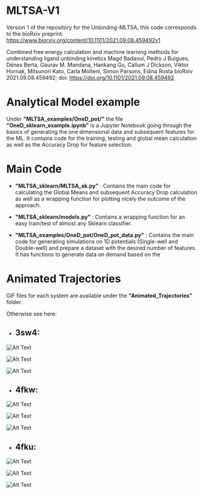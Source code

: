 # MLTSA-V1
Version 1 of the repository for the Unbinding-MLTSA, this code corresponds to the bioRxiv preprint: https://www.biorxiv.org/content/10.1101/2021.09.08.459492v1

Combined free energy calculation and machine learning methods for understanding ligand unbinding kinetics
Magd Badaoui, Pedro J Buigues, Dénes Berta, Gaurav M. Mandana, Hankang Gu, Callum J Dickson, Viktor Hornak, Mitsunori Kato, Carla Molteni, Simon Parsons, Edina Rosta
bioRxiv 2021.09.08.459492; doi: https://doi.org/10.1101/2021.09.08.459492


# Analytical Model example

Under __"MLTSA_examples/OneD_pot/"__ the file __"OneD_sklearn_example.ipynb"__ is a Jupyter Notebook going through the basics 
of generating the one dimensional data and subsequent features for the ML. It contains code for the training, testing 
and global mean calculation as well as the Accuracy Drop for feature selection. 

# Main Code 

- __"MLTSA_sklearn/MLTSA_sk.py"__ : Contains the main code for calculating the Global Means and subsequent Accuracy Drop 
calculation as well as a wrapping function for plotting nicely the outcome of the approach.  

- __"MLTSA_sklearn/models.py"__ : Contains a wrapping function for an easy train/test of almost any Sklearn classifier. 

- __"MLTSA_examples/OneD_pot/OneD_pot_data.py"__ : Contains the main code for generating simulations on 1D potentials
(Single-well and Double-well) and prepare a dataset with the desired number of features. It has functions to generate 
data on demand based on the   

# Animated Trajectories

GIF files for each system are available under the __"Animated_Trajectories"__ folder.

Otherwise see here: 

- ## 3sw4:
![Alt Text](Animated_Trajectories/3sw4_rep1_close.gif)

![Alt Text](Animated_Trajectories/3sw4_rep2_close.gif)

![Alt Text](Animated_Trajectories/3sw4_rep3_close.gif)


- ## 4fkw:
![Alt Text](Animated_Trajectories/4fkw_rep1_close.gif)

![Alt Text](Animated_Trajectories/4fkw_rep2_close.gif)

![Alt Text](Animated_Trajectories/4fkw_rep3_close.gif)


- ## 4fku:

![Alt Text](Animated_Trajectories/4fku_rep1_close.gif)

![Alt Text](Animated_Trajectories/4fku_rep2_close.gif)

![Alt Text](Animated_Trajectories/4fku_rep3_close.gif)
